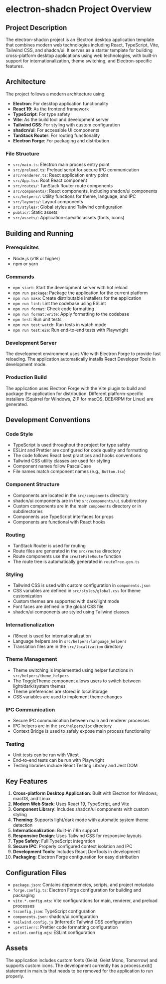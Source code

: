 # electron-shadcn Project Overview

## Project Description

The electron-shadcn project is an Electron desktop application template that combines modern web technologies including React, TypeScript, Vite, Tailwind CSS, and shadcn/ui. It serves as a starter template for building cross-platform desktop applications using web technologies, with built-in support for internationalization, theme switching, and Electron-specific features.

## Architecture

The project follows a modern architecture using:
- **Electron**: For desktop application functionality
- **React 19**: As the frontend framework
- **TypeScript**: For type safety
- **Vite**: As the build tool and development server
- **Tailwind CSS**: For styling with custom configuration
- **shadcn/ui**: For accessible UI components
- **TanStack Router**: For routing functionality
- **Electron Forge**: For packaging and distribution

### File Structure
- `src/main.ts`: Electron main process entry point
- `src/preload.ts`: Preload script for secure IPC communication
- `src/renderer.ts`: React application entry point
- `src/App.tsx`: Root React component
- `src/routes/`: TanStack Router route components
- `src/components/`: React components, including shadcn/ui components
- `src/helpers/`: Utility functions for theme, language, and IPC
- `src/layouts/`: Layout components
- `src/styles/`: Global styles and Tailwind configuration
- `public/`: Static assets
- `src/assets/`: Application-specific assets (fonts, icons)

## Building and Running

### Prerequisites
- Node.js (v18 or higher)
- npm or yarn

### Commands
- `npm start`: Start the development server with hot reload
- `npm run package`: Package the application for the current platform
- `npm run make`: Create distributable installers for the application
- `npm run lint`: Lint the codebase using ESLint
- `npm run format`: Check code formatting
- `npm run format:write`: Apply formatting to the codebase
- `npm test`: Run unit tests
- `npm run test:watch`: Run tests in watch mode
- `npm run test:e2e`: Run end-to-end tests with Playwright

### Development Server
The development environment uses Vite with Electron Forge to provide fast reloading. The application automatically installs React Developer Tools in development mode.

### Production Build
The application uses Electron Forge with the Vite plugin to build and package the application for distribution. Different platform-specific installers (Squirrel for Windows, ZIP for macOS, DEB/RPM for Linux) are generated.

## Development Conventions

### Code Style
- TypeScript is used throughout the project for type safety
- ESLint and Prettier are configured for code quality and formatting
- The code follows React best practices and hooks conventions
- Tailwind CSS utility classes are used for styling
- Component names follow PascalCase
- File names match component names (e.g., `Button.tsx`)

### Component Structure
- Components are located in the `src/components` directory
- shadcn/ui components are in the `src/components/ui` subdirectory
- Custom components are in the main `components` directory or in subdirectories
- Components use TypeScript interfaces for props
- Components are functional with React hooks

### Routing
- TanStack Router is used for routing
- Route files are generated in the `src/routes` directory
- Route components use the `createFileRoute` function
- The route tree is automatically generated in `routeTree.gen.ts`

### Styling
- Tailwind CSS is used with custom configuration in `components.json`
- CSS variables are defined in `src/styles/global.css` for theme customization
- Custom themes are supported with dark/light mode
- Font faces are defined in the global CSS file
- shadcn/ui components are styled using Tailwind classes

### Internationalization
- i18next is used for internationalization
- Language helpers are in `src/helpers/language_helpers`
- Translation files are in the `src/localization` directory

### Theme Management
- Theme switching is implemented using helper functions in `src/helpers/theme_helpers`
- The ToggleTheme component allows users to switch between light/dark/system themes
- Theme preferences are stored in localStorage
- CSS variables are used to implement theme changes

### IPC Communication
- Secure IPC communication between main and renderer processes
- IPC helpers are in the `src/helpers/ipc` directory
- Context Bridge is used to safely expose main process functionality

### Testing
- Unit tests can be run with Vitest
- End-to-end tests can be run with Playwright
- Testing libraries include React Testing Library and Jest DOM

## Key Features

1. **Cross-platform Desktop Application**: Built with Electron for Windows, macOS, and Linux
2. **Modern Web Stack**: Uses React 19, TypeScript, and Vite
3. **Component Library**: Includes shadcn/ui components with custom styling
4. **Theming**: Supports light/dark mode with automatic system theme detection
5. **Internationalization**: Built-in i18n support
6. **Responsive Design**: Uses Tailwind CSS for responsive layouts
7. **Type Safety**: Full TypeScript integration
8. **Secure IPC**: Properly configured context isolation and IPC
9. **Development Tools**: Includes React DevTools in development
10. **Packaging**: Electron Forge configuration for easy distribution

## Configuration Files

- `package.json`: Contains dependencies, scripts, and project metadata
- `forge.config.ts`: Electron Forge configuration for building and packaging
- `vite.*.config.mts`: Vite configurations for main, renderer, and preload processes
- `tsconfig.json`: TypeScript configuration
- `components.json`: shadcn/ui configuration
- `tailwind.config.js` (inferred): Tailwind CSS configuration
- `.prettierrc`: Prettier code formatting configuration
- `eslint.config.mjs`: ESLint configuration

## Assets

The application includes custom fonts (Geist, Geist Mono, Tomorrow) and supports custom icons. The development currently has a process.exit() statement in main.ts that needs to be removed for the application to run properly.